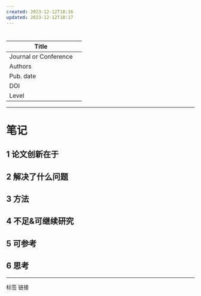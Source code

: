 ```yaml
---
created: 2023-12-12T18:16
updated: 2023-12-12T18:17
---
```

#  

| Title                 |   |
| --------------------- | ------------------------------------------------------------------------------------------------------- |
| Journal or Conference |                                                                          |
| Authors               |                                                             |
| Pub. date             |                                                                                                   |
| DOI                   |                             |
| Level                 |                                                                                                         |

***

# 笔记

## 1 论文创新在于

## 2 解决了什么问题

## 3 方法

## 4 不足&可继续研究

## 5 可参考

## 6 思考

***

标签 链接
